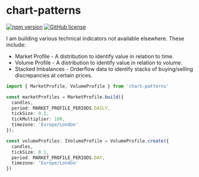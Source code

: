 # chart-patterns

[![npm version](https://badge.fury.io/js/chart-patterns.svg)](https://www.npmjs.com/package/chart-patterns)
[![GitHub license](https://img.shields.io/github/license/focus1691/chart-patterns.svg)](https://github.com/focus1691/chart-patterns/blob/master/LICENSE)

I am building various technical indicators not available elsewhere. These include:

- Market Profile - A distribution to identify value in relation to time.
- Volume Profile - A distribution to identify value in relation to volume.
- Stacked Imbalances - Orderflow data to identify stacks of buying/selling discrepancies at certain prices.

```ts
import { MarketProfile, VolumeProfile } from 'chart-patterns'

const marketProfiles = MarketProfile.build({
  candles,
  period: MARKET_PROFILE_PERIODS.DAILY,
  tickSize: 0.1,
  tickMultiplier: 100,
  timezone: 'Europe/London'
});

const volumeProfiles: IVolumeProfile = VolumeProfile.create({
  candles,
  tickSize: 0.1,
  period: MARKET_PROFILE_PERIODS.DAY,
  timezone: 'Europe/London'
})
```
